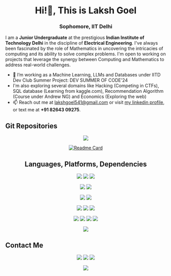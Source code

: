 <h1 align="center">Hi!👋, This is Laksh Goel</h1>
<h3 align="center">Sophomore, IIT Delhi</h3>

I am a **Junior Undergraduate** at the prestigious **Indian Institute of Technology Delhi** in the discipline of **Electrical Engineering**. I've always been fascinated by the role of Mathematics in uncovering the intricacies of computing and its ability to solve complex problems. I'm open to working on projects that leverage the synergy between Computing and Mathematics to address real-world challenges. 

- 🌱 I’m working as a Machine Learning, LLMs and Databases under IITD Dev Club Summer Project: DEV SUMMER OF CODE'24
- I'm also exploring several domains like Hacking (Competing in CTFs), SQL database (Learning from kaggle.com), Recommendation Algorithm (Course under Andrew NG) and Economics (Exploring the web)
- 📫 Reach out me at lakshgoel541@gmail.com or visit [my linkedin profile](https://www.linkedin.com/in/laksh-goel-9b4728281/), or text me at **+91 82643 09275**.


## Git Repositories
<div align="center">
<img src="https://github-readme-stats.vercel.app/api?username=lakshgoel5&theme=default&show_icons=true" />

[![Readme Card](https://github-readme-stats.vercel.app/api/pin/?username=lakshgoel5&repo=summer-of-code-2024)](https://github.com/lakshgoel5/summer-of-code-2024)
</div>

<h2 align="center">Languages, Platforms, Dependencies</h2>
<p>
<div align="center">
  <img src="https://img.shields.io/badge/python-3670A0?style=for-the-badge&logo=python&logoColor=ffdd54" />
  <img src="https://img.shields.io/badge/c-%2300599C.svg?style=for-the-badge&logo=c&logoColor=white">
  <img src="https://img.shields.io/badge/c++-%2300599C.svg?style=for-the-badge&logo=c%2B%2B&logoColor=white">
</div>
</p>
<p>
<div align="center">
  <img src="https://img.shields.io/badge/Git-%23F05033.svg?style=for-the-badge&logo=git&logoColor=white">
  <img src="https://img.shields.io/badge/github-%23121011.svg?style=for-the-badge&logo=github&logoColor=white">
</div>
</p>


<p>
<div align="center">
  <img src="https://img.shields.io/badge/jupyter-%23FA0F00.svg?style=for-the-badge&logo=jupyter&logoColor=white" />
  <img src="https://img.shields.io/badge/Visual%20Studio%20Code-0078d7.svg?style=for-the-badge&logo=visual-studio-code&logoColor=white" />
</div>
</p>

<p>
<div align="center">
  <img src="https://img.shields.io/badge/adobe%20illustrator-%23FF9A00.svg?style=for-the-badge&logo=adobe%20illustrator&logoColor=white" />
  <img src="https://img.shields.io/badge/latex-%23008080.svg?style=for-the-badge&logo=latex&logoColor=white" />
  <img src="https://img.shields.io/badge/markdown-%23000000.svg?style=for-the-badge&logo=markdown&logoColor=white" />
</div>
</p>

<p>
<div align="center">
  <img src="https://img.shields.io/badge/opencv-%23white.svg?style=for-the-badge&logo=opencv&logoColor=white" />
  <img src="https://img.shields.io/badge/Matplotlib-%23ffffff.svg?style=for-the-badge&logo=Matplotlib&logoColor=black">
  <img src="https://img.shields.io/badge/numpy-%23013243.svg?style=for-the-badge&logo=numpy&logoColor=white">
  <img src="https://img.shields.io/badge/pandas-%23150458.svg?style=for-the-badge&logo=pandas&logoColor=white">
</div>
</p>

<p>
<div align="center">  
  <img src="https://img.shields.io/badge/scikit--learn-%23F7931E.svg?style=for-the-badge&logo=scikit-learn&logoColor=white">
</div>
</p>

## Contact Me
<p>
<div align="center">
  <a href="https://www.linkedin.com/in/laksh-goel-9b4728281/"><img src="https://img.shields.io/badge/linkedin-%230077B5.svg?style=for-the-badge&logo=linkedin&logoColor=white" /></a>
  <a href="mailto:lakshgoel541@gmail.com"><img src="https://img.shields.io/badge/Gmail-D14836?style=for-the-badge&logo=gmail&logoColor=white" /></a>
  <a href="https://www.instagram.com/lakshgoel5/"><img src="https://img.shields.io/badge/Instagram-%23E4405F.svg?style=for-the-badge&logo=Instagram&logoColor=white" /></a>
</div>
</p>
<p align="center"><img src = "https://komarev.com/ghpvc/?username=lakshgoel5&style=for-the-badge&abbreviated=true" /></p>

<!--
**lakshgoel5/lakshgoel5** is a ✨ _special_ ✨ repository because its `README.md` (this file) appears on your GitHub profile.

Here are some ideas to get you started:

- 🔭 I’m currently working on ...
- 🌱 I’m currently learning ...
- 👯 I’m looking to collaborate on ...
- 🤔 I’m looking for help with ...
- 💬 Ask me about ...
- 📫 How to reach me: ...
- 😄 Pronouns: ...
- ⚡ Fun fact: ...
-->
